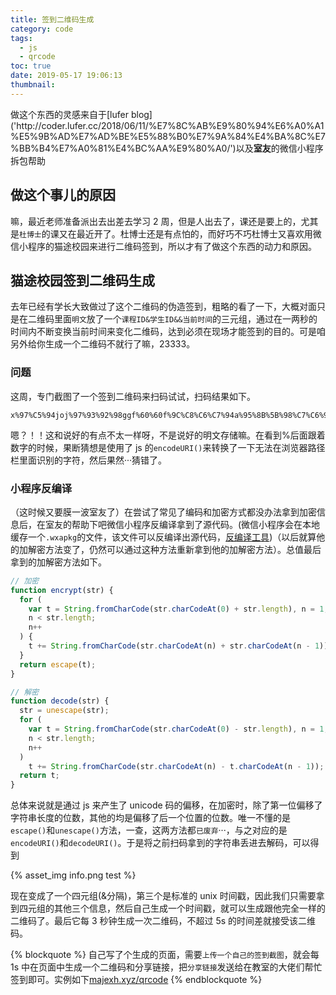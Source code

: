 ```yaml
---
title: 签到二维码生成
category: code
tags:
  - js
  - qrcode
toc: true
date: 2019-05-17 19:06:13
thumbnail:
---
```


<p>做这个东西的灵感来自于[lufer blog]('http://coder.lufer.cc/2018/06/11/%E7%8C%AB%E9%80%94%E6%A0%A1%E5%9B%AD%E7%AD%BE%E5%88%B0%E7%9A%84%E4%BA%8C%E7%BB%B4%E7%A0%81%E4%BC%AA%E9%80%A0/')以及<strong>室友</strong>的微信小程序拆包帮助</p>

## 做这个事儿的原因

嘛，最近老师准备派出去出差去学习 2 周，但是人出去了，课还是要上的，尤其是`杜博士`的课又在最近开了。杜博士还是有点怕的，而好巧不巧杜博士又喜欢用微信小程序的猫途校园来进行二维码签到，所以才有了做这个东西的动力和原因。

<!-- more -->

## 猫途校园签到二维码生成

去年已经有学长大致做过了这个二维码的伪造签到，粗略的看了一下，大概对面只是在二维码里面`明文`放了一个`课程ID&学生ID&&当前时间`的三元组，通过在一两秒的时间内不断变换当前时间来变化二维码，达到必须在现场才能签到的目的。可是咱另外给你生成一个二维码不就行了嘛，23333。

### 问题

这周，专门截图了一个签到二维码来扫码试试，扫码结果如下。

```
x%97%C5%94joj%97%93%92%98ggf%60%60f%9C%C8%C6%C7%94a%95%8B%5B%98%C7%C6%9Bke%98%98chni%95%92%60foo%99%9Anm%99%89Wfjloqljnnikp%5D%u5F46%uC46F%uC8C6
```

嗯？！！这和说好的有点不太一样呀，不是说好的明文存储嘛。在看到%后面跟着数字的时候，果断猜想是使用了 js 的`encodeURI()`来转换了一下无法在浏览器路径栏里面识别的字符，然后果然···猜错了。

### 小程序反编译

（这时候又要膜一波室友了）在尝试了常见了编码和加密方式都没办法拿到加密信息后，在室友的帮助下吧微信小程序反编译拿到了源代码。(微信小程序会在本地缓存一个`.wxapkg`的文件，该文件可以反编译出源代码，[反编译工具](https://github.com/qwerty472123/wxappUnpacker))（以后就算他的加解密方法变了，仍然可以通过这种方法重新拿到他的加解密方法）。总值最后拿到的加解密方法如下。

```javascript
// 加密
function encrypt(str) {
  for (
    var t = String.fromCharCode(str.charCodeAt(0) + str.length), n = 1;
    n < str.length;
    n++
  ) {
    t += String.fromCharCode(str.charCodeAt(n) + str.charCodeAt(n - 1));
  }
  return escape(t);
}

// 解密
function decode(str) {
  str = unescape(str);
  for (
    var t = String.fromCharCode(str.charCodeAt(0) - str.length), n = 1;
    n < str.length;
    n++
  )
    t += String.fromCharCode(str.charCodeAt(n) - t.charCodeAt(n - 1));
  return t;
}
```

总体来说就是通过 js 来产生了 unicode 码的偏移，在加密时，除了第一位偏移了字符串长度的位数，其他的均是偏移了后一个位置的位数。唯一不懂的是`escape()`和`unescape()`方法，一查，这两方法都`已废弃`···，与之对应的是` encodeURI()`和`decodeURI()`。于是将之前扫码拿到的字符串丢进去解码，可以得到

{% asset_img info.png test %}

现在变成了一个四元组(&分隔)，第三个是标准的 unix 时间戳，因此我们只需要拿到四元组的其他三个信息，然后自己生成一个时间戳，就可以生成跟他完全一样的二维码了。最后它每 3 秒钟生成一次二维码，不超过 5s 的时间差就接受该二维码。

{% blockquote %}
自己写了个生成的页面，需要`上传一个自己的签到截图`，就会每 1s 中在页面中生成一个二维码和分享链接，把`分享链接`发送给在教室的大佬们帮忙签到即可。实例如下[majexh.xyz/qrcode](https://www.majexh.xyz/qrcode)
{% endblockquote %}
